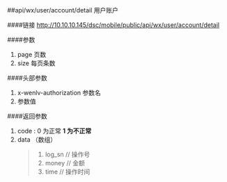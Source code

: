 ##api/wx/user/account/detail   用户账户


####链接
    http://10.10.10.145/dsc/mobile/public/api/wx/user/account/detail

####参数
1. page  页数
2. size  每页条数


####头部参数
1. x-wenlv-authorization     参数名
2.    参数值


####返回参数
1. code : 0 为正常   **1 为不正常**
2. data  （数组）
    > 1. log_sn    // 操作号
    > 2. money     // 金额
    > 3. time      // 操作时间
